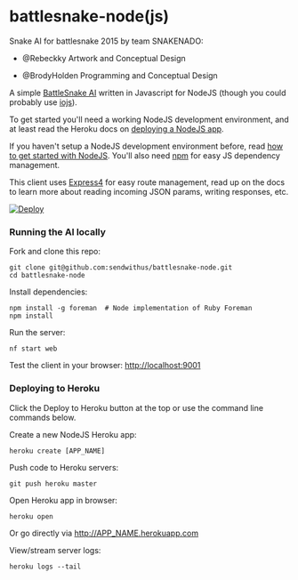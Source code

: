 # battlesnake-node(js)

Snake AI for battlesnake 2015 by team SNAKENADO:

  - @Rebeckky Artwork and Conceptual Design

  - @BrodyHolden Programming and Conceptual Design


A simple [BattleSnake AI](http://battlesnake.io) written in Javascript for NodeJS (though you could probably use [iojs](https://iojs.org/)).

To get started you'll need a working NodeJS development environment, and at least read the Heroku docs on [deploying a NodeJS app](https://devcenter.heroku.com/articles/getting-started-with-nodejs).

If you haven't setup a NodeJS development environment before, read [how to get started with NodeJS](http://nodejs.org/documentation/tutorials/). You'll also need [npm](https://www.npmjs.com/) for easy JS dependency management.

This client uses [Express4](http://expressjs.com/) for easy route management, read up on the docs to learn more about reading incoming JSON params, writing responses, etc.

[![Deploy](https://www.herokucdn.com/deploy/button.png)](https://heroku.com/deploy)


### Running the AI locally

Fork and clone this repo:

```
git clone git@github.com:sendwithus/battlesnake-node.git
cd battlesnake-node
```

Install dependencies:

```
npm install -g foreman  # Node implementation of Ruby Foreman
npm install
```

Run the server:

```
nf start web
```

Test the client in your browser: [http://localhost:9001](http://localhost:9001)


### Deploying to Heroku

Click the Deploy to Heroku button at the top or use the command line commands below.

Create a new NodeJS Heroku app:

```
heroku create [APP_NAME]
```

Push code to Heroku servers:
```
git push heroku master
```

Open Heroku app in browser:
```
heroku open
```

Or go directly via http://APP_NAME.herokuapp.com

View/stream server logs:
```
heroku logs --tail
```

